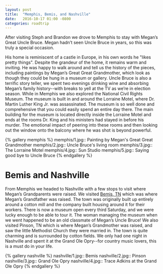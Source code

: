 ```yaml
---
layout: post
title:  "Memphis, Bemis, and Nashville"
date:   2016-10-17 01:00 -0800
categories: roadtrip
---
```


After visiting Steph and Brandon we drove to Memphis to stay with Megan’s Great Uncle Bruce. Megan hadn’t seen Uncle Bruce in years, so this was truly a special occasion.

<!--more-->

His home is reminiscent of a castle in Europe, in his own words he "likes pretty things". Despite the grandeur of the home, it remains warm and inviting. He was happy to walk around and
tell us the history of the pieces, including paintings by Megan’s Great Great Grandmother, which look as though they could be hung in a museum or gallery. Uncle Bruce is also a terrific
story teller, we spent two evenings drinking wine and absorbing Megan’s family history--with breaks to yell at the TV as we’re in election season. While in Memphis we also explored the National
Civil Rights Museum. The museum is built in and around the Lorraine Motel, where Dr. Martin Luther King Jr. was assassinated. The museum is so well done and comprehensive that you could easily
spend an entire day there. The main building for the museum is located directly inside the Lorraine Motel and ends at the rooms Dr. King and his ministers had stayed in before his murder.
The emotional impact of peering into these rooms and then looking out the window onto the balcony where he was shot is beyond powerful.

{% gallery memphis %}
memphis/1.jpg:: Painting by Megan's Great Great Grandmother
memphis/2.jpg:: Uncle Bruce's living room
memphis/3.jpg:: The Lorraine Motel
memphis/4.jpg:: Sun Studio
memphis/5.jpg:: Saying good bye to Uncle Bruce
{% endgallery %}

# Bemis and Nashville

From Memphis we headed to Nashville with a few stops to visit where Megan’s Grandparents were raised. We visited [Bemis, TN](https://en.wikipedia.org/wiki/Bemis,_Tennessee) which was where
Megan’s Grandfather was raised. The town was originally built up entirely around a cotton mill and the company built housing around it for their workers. There is now a museum open every third
Saturday, and we were lucky enough to be able to tour it. The woman managing the museum when we went happened to be an old classmate of Megan’s Uncle Bruce! We also visited Pinson, TN which is
where Megan’s Grandmother was raised, and saw the little Methodist Church they were married in. The town is quite charming and is surrounded by cotton fields. We only had one night in Nashville
and spent it at the Grand Ole Opry--for country music lovers, this is a must do in your life.

{% gallery nashville %}
nashville/1.jpg:: Bemis
nashville/2.jpg:: Pinson
nashville/3.jpg:: Grand Ole Opry
nashville/4.jpg:: Trace Adkins at the Grand Ole Opry
{% endgallery %}